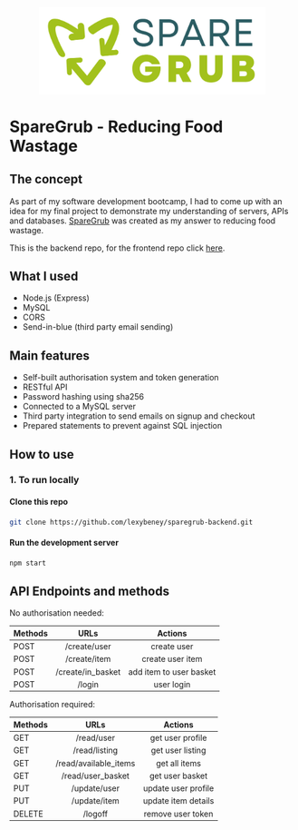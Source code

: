 <img alt="SpareGrub Logo" src="./public/logo_dark_bg.png" width="400px" style="display:block;margin:0 auto;"/>

# SpareGrub - Reducing Food Wastage

## The concept

As part of my software development bootcamp, I had to come up with an idea for my final project to demonstrate my understanding of servers, APIs and databases. [SpareGrub](https://sparegrub.co.uk) was created as my answer to reducing food wastage.

This is the backend repo, for the frontend repo click [here](https://github.com/lexybeney/sparegrub-frontend).

## What I used

- Node.js (Express)
- MySQL
- CORS
- Send-in-blue (third party email sending)

## Main features

- Self-built authorisation system and token generation
- RESTful API
- Password hashing using sha256
- Connected to a MySQL server
- Third party integration to send emails on signup and checkout
- Prepared statements to prevent against SQL injection

## How to use

### 1. To run locally

#### Clone this repo

```bash
git clone https://github.com/lexybeney/sparegrub-backend.git
```

#### Run the development server

```bash
npm start
```

## API Endpoints and methods

No authorisation needed:

| **Methods** |     **URLs**      |       **Actions**       |
| :---------- | :---------------: | :---------------------: |
| POST        |   /create/user    |       create user       |
| POST        |   /create/item    |    create user item     |
| POST        | /create/in_basket | add item to user basket |
| POST        |      /login       |       user login        |

Authorisation required:

| **Methods** |       **URLs**        |     **Actions**     |
| :---------- | :-------------------: | :-----------------: |
| GET         |      /read/user       |  get user profile   |
| GET         |     /read/listing     |  get user listing   |
| GET         | /read/available_items |    get all items    |
| GET         |   /read/user_basket   |   get user basket   |
| PUT         |     /update/user      | update user profile |
| PUT         |     /update/item      | update item details |
| DELETE      |        /logoff        |  remove user token  |
